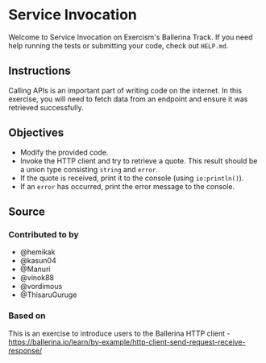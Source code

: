 # Service Invocation

Welcome to Service Invocation on Exercism's Ballerina Track.
If you need help running the tests or submitting your code, check out `HELP.md`.

## Instructions

Calling APIs is an important part of writing code on the internet. In this exercise, you will need to fetch data from an endpoint and ensure it was retrieved successfully.

## Objectives

- Modify the provided code.
- Invoke the HTTP client and try to retrieve a quote. This result should be a union type consisting `string` and `error`.
- If the quote is received, print it to the console (using `io:println()`).
- If an `error` has occurred, print the error message to the console.

## Source

### Contributed to by

- @hemikak
- @kasun04
- @Manuri
- @vinok88
- @vordimous
- @ThisaruGuruge

### Based on

This is an exercise to introduce users to the Ballerina HTTP client  - https://ballerina.io/learn/by-example/http-client-send-request-receive-response/
